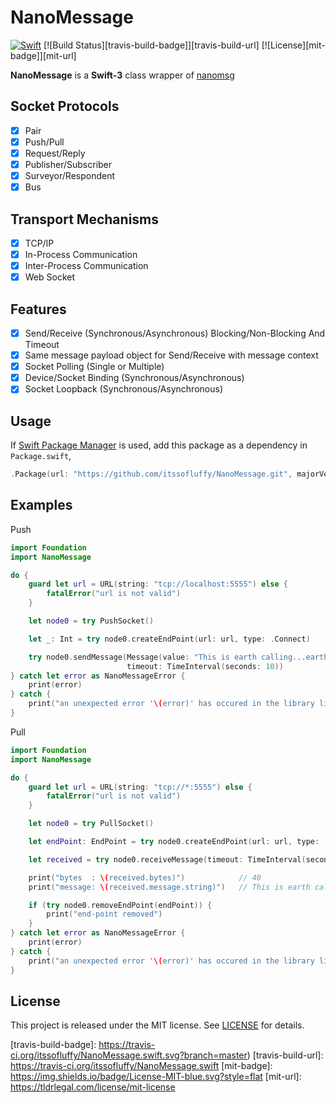 # NanoMessage

[![Swift][swift-badge]][swift-url]
[![Build Status][travis-build-badge]][travis-build-url]
[![License][mit-badge]][mit-url]

**NanoMessage** is a **Swift-3** class wrapper of [nanomsg](http://nanomsg.org/)

## Socket Protocols

- [x] Pair
- [x] Push/Pull
- [x] Request/Reply
- [x] Publisher/Subscriber
- [x] Surveyor/Respondent
- [x] Bus

## Transport Mechanisms

- [x] TCP/IP
- [x] In-Process Communication
- [x] Inter-Process Communication
- [x] Web Socket

## Features

- [x] Send/Receive (Synchronous/Asynchronous) Blocking/Non-Blocking And Timeout
- [x] Same message payload object for Send/Receive with message context
- [x] Socket Polling (Single or Multiple)
- [x] Device/Socket Binding (Synchronous/Asynchronous)
- [x] Socket Loopback (Synchronous/Asynchronous)

## Usage

If [Swift Package Manager](https://github.com/apple/swift-package-manager) is used, add this package as a dependency in `Package.swift`,

```swift
.Package(url: "https://github.com/itssofluffy/NanoMessage.git", majorVersion: 0)
```

## Examples

Push
```swift
import Foundation
import NanoMessage

do {
    guard let url = URL(string: "tcp://localhost:5555") else {
        fatalError("url is not valid")
    }

    let node0 = try PushSocket()

    let _: Int = try node0.createEndPoint(url: url, type: .Connect)

    try node0.sendMessage(Message(value: "This is earth calling...earth calling..."),
                          timeout: TimeInterval(seconds: 10))
} catch let error as NanoMessageError {
    print(error)
} catch {
    print("an unexpected error '\(error)' has occured in the library libNanoMessage.")
}

```

Pull

```swift
import Foundation
import NanoMessage

do {
    guard let url = URL(string: "tcp://*:5555") else {
        fatalError("url is not valid")
    }

    let node0 = try PullSocket()

    let endPoint: EndPoint = try node0.createEndPoint(url: url, type: .Bind, name: "my local end-point")

    let received = try node0.receiveMessage(timeout: TimeInterval(seconds: 10))

    print("bytes  : \(received.bytes)")            // 40
    print("message: \(received.message.string)")   // This is earth calling...earth calling...

    if (try node0.removeEndPoint(endPoint)) {
        print("end-point removed")
    }
} catch let error as NanoMessageError {
    print(error)
} catch {
    print("an unexpected error '\(error)' has occured in the library libNanoMessage.")
}

```

## License

This project is released under the MIT license. See [LICENSE](LICENSE) for details.

[swift-badge]: https://img.shields.io/badge/Swift-3.0-orange.svg?style=flat
[swift-url]: https://swift.org
[travis-build-badge]: https://travis-ci.org/itssofluffy/NanoMessage.swift.svg?branch=master)
[travis-build-url]: https://travis-ci.org/itssofluffy/NanoMessage.swift
[mit-badge]: https://img.shields.io/badge/License-MIT-blue.svg?style=flat
[mit-url]: https://tldrlegal.com/license/mit-license
